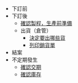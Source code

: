 * 下訂前
* 下訂後
    * [確認製程，生產前準備](../../after_order/prepare.md)
    * 出貨（倉管）
        * [決定要出哪些貨](../../after_order/shipping.md/#1-)
        * [列印銷貨單](../../after_order/shipping.md/#2-)
* 結案
* 不定期發生
    * [確認交期](../../irregularly/confirm_date.md)
    * [確認庫存](../../irregularly/confirm_stock.md)